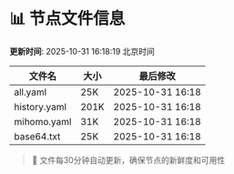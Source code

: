 # 📊 节点文件信息

**更新时间**: 2025-10-31 16:18:19 北京时间

| 文件名 | 大小 | 最后修改 |
|--------|------|----------|
| all.yaml | 25K | 2025-10-31 16:18 |
| history.yaml | 201K | 2025-10-31 16:18 |
| mihomo.yaml | 31K | 2025-10-31 16:18 |
| base64.txt | 25K | 2025-10-31 16:18 |

> 🔄 文件每30分钟自动更新，确保节点的新鲜度和可用性
